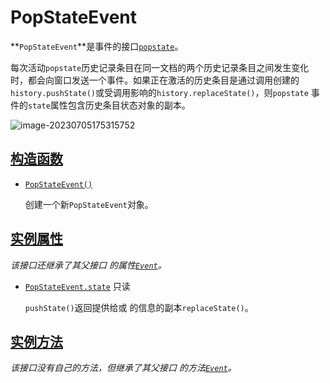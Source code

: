 # PopStateEvent

**`PopStateEvent`**是事件的接口[`popstate`](https://developer.mozilla.org/en-US/docs/Web/API/Window/popstate_event)。

每次活动`popstate`历史记录条目在同一文档的两个历史记录条目之间发生变化时，都会向窗口发送一个事件。如果正在激活的历史条目是通过调用创建的`history.pushState()`或受调用影响的`history.replaceState()`，则`popstate` 事件的`state`属性包含历史条目状态对象的副本。

![image-20230705175315752](https://images-1305186932.cos.ap-beijing.myqcloud.com/images/202307051753788.png)

## [构造函数](https://developer.mozilla.org/en-US/docs/Web/API/PopStateEvent#constructor)

-   [`PopStateEvent()`](https://developer.mozilla.org/en-US/docs/Web/API/PopStateEvent/PopStateEvent)

    创建一个新`PopStateEvent`对象。

## [实例属性](https://developer.mozilla.org/en-US/docs/Web/API/PopStateEvent#instance_properties)

*该接口还继承了其父接口 的属性[`Event`](https://developer.mozilla.org/en-US/docs/Web/API/Event)。*

-   [`PopStateEvent.state`](https://developer.mozilla.org/en-US/docs/Web/API/PopStateEvent/state) 只读

    `pushState()`返回提供给或 的信息的副本`replaceState()`。

## [实例方法](https://developer.mozilla.org/en-US/docs/Web/API/PopStateEvent#instance_methods)

*该接口没有自己的方法，但继承了其父接口 的方法[`Event`](https://developer.mozilla.org/en-US/docs/Web/API/Event)。*